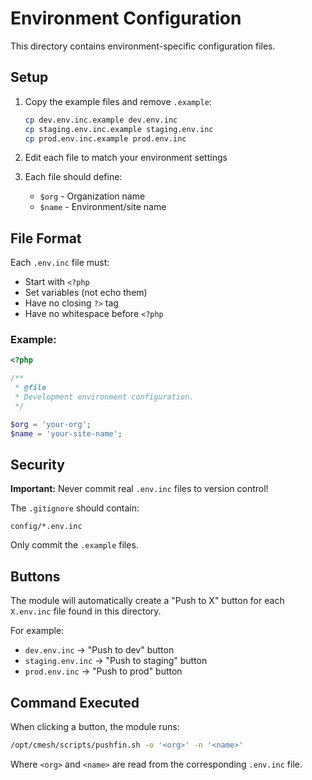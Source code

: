 # Environment Configuration

This directory contains environment-specific configuration files.

## Setup

1. Copy the example files and remove `.example`:
   ```bash
   cp dev.env.inc.example dev.env.inc
   cp staging.env.inc.example staging.env.inc
   cp prod.env.inc.example prod.env.inc
   ```

2. Edit each file to match your environment settings

3. Each file should define:
   - `$org` - Organization name
   - `$name` - Environment/site name

## File Format

Each `.env.inc` file must:
- Start with `<?php`
- Set variables (not echo them)
- Have no closing `?>` tag
- Have no whitespace before `<?php`

### Example:

```php
<?php

/**
 * @file
 * Development environment configuration.
 */

$org = 'your-org';
$name = 'your-site-name';
```

## Security

**Important:** Never commit real `.env.inc` files to version control!

The `.gitignore` should contain:
```
config/*.env.inc
```

Only commit the `.example` files.

## Buttons

The module will automatically create a "Push to X" button for each `X.env.inc` file found in this directory.

For example:
- `dev.env.inc` → "Push to dev" button
- `staging.env.inc` → "Push to staging" button  
- `prod.env.inc` → "Push to prod" button

## Command Executed

When clicking a button, the module runs:
```bash
/opt/cmesh/scripts/pushfin.sh -o '<org>' -n '<name>'
```

Where `<org>` and `<name>` are read from the corresponding `.env.inc` file.
